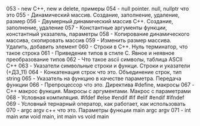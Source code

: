 053 - new C++, new и delete, примеры
054 - null pointer. null, nullptr что это
055 - Динамический массив. Создание, заполнение, удаление, размер
056 - Двумерный динамический массив C++. Создание, заполнение, удаление
057 - Константные аргументы функции, константный указатель, параметры
058 - Копирование динамического массива, скопировать массив
059 - Изменить размер массива. Удалить, добавить элемент
060 - Строки в C++. Нуль терминатор, что такое строка
061 - Приведение типов в стиле C. Явное и неявное преобразование типов
062 - Что такое ascii символы, таблица ASCII C++
063 - Указатели символьные строки и функци. Строки и указатели (+ДЗ_11)
064 - Конкатенация строк что это. Объединение строк, тип string
065 - Указатель на функцию в качестве параметра. Передача функции
066 - Препроцессор что это. Директива #define, макросы
067 - C++ макрос функция. Макросы с аргументами. Макрос с параметрами
068 - Условная компиляция. #ifdef #else #endif #if #elif #endif #ifndef
069 - Условный тернарный оператор, как работает, как использовать
070 - argc argv c++ что это. Параметры функции main argc argv
071 - int main или void main, int main vs void main 
